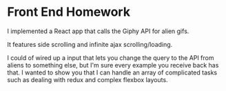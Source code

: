 # Front End Homework

I implemented a React app that calls the Giphy API for alien gifs.

It features side scrolling and infinite ajax scrolling/loading.

I could of wired up a input that lets you change the query to the API from aliens to something else, but I'm sure every example you receive back has that. I wanted to show you that I can handle an array of complicated tasks such as dealing with redux and complex flexbox layouts.
